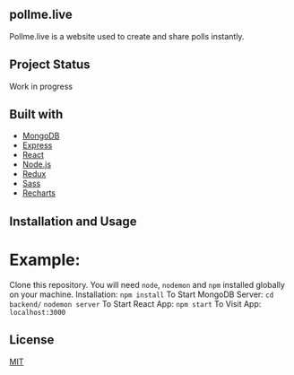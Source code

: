 ## pollme.live 
Pollme.live is a website used to create and share polls instantly.

## Project Status
Work in progress

## Built with
* [MongoDB](https://www.mongodb.com/)
* [Express](https://expressjs.com/)
* [React](https://reactjs.org/)
* [Node.js](https://nodejs.org/en/)
* [Redux](https://redux.js.org/)
* [Sass](https://sass-lang.com/)
* [Recharts](http://recharts.org/)

## Installation and Usage
# Example:
Clone this repository. You will need `node`, `nodemon` and `npm` installed globally on your machine.
Installation:
`npm install`
To Start MongoDB Server:
`cd backend/`
`nodemon server`
To Start React App:
`npm start`
To Visit App:
`localhost:3000`

## License
[MIT](https://choosealicense.com/licenses/mit/)
